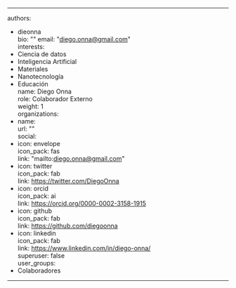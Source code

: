 ---

authors:

- dieonna  
bio: ""
email: "diego.onna@gmail.com"  
interests:
- Ciencia de datos
- Inteligencia Artificial
- Materiales
- Nanotecnología
- Educación  
name: Diego Onna  
role: Colaborador Externo  
weight: 1  
organizations:
- name:  
url: ""  
social:
- icon: envelope  
icon_pack: fas  
link: "mailto:diego.onna@gmail.com"
- icon: twitter  
icon_pack: fab  
link: https://twitter.com/DiegoOnna
- icon: orcid  
icon_pack: ai  
link: https://orcid.org/0000-0002-3158-1915
- icon: github  
icon_pack: fab  
link: https://github.com/diegoonna
- icon: linkedin  
icon_pack: fab  
link: https://www.linkedin.com/in/diego-onna/  
superuser: false  
user_groups:
- Colaboradores

---